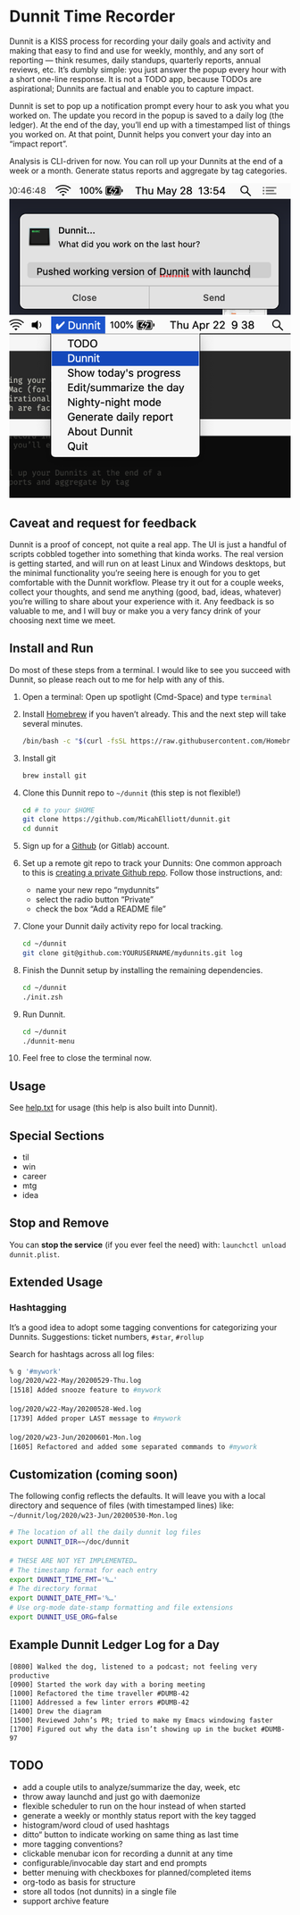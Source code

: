 # Dunnit Time Recorder

Dunnit is a KISS process for recording your daily goals and activity
and making that easy to find and use for weekly, monthly, and any sort
of reporting — think resumes, daily standups, quarterly reports,
annual reviews, etc. It’s dumbly simple: you just answer the popup
every hour with a short one-line response. It is not a TODO app,
because TODOs are aspirational; Dunnits are factual and enable you to
capture impact.

Dunnit is set to pop up a notification prompt every hour to ask you
what you worked on. The update you record in the popup is saved to a
daily log (the ledger). At the end of the day, you’ll end up with a
timestamped list of things you worked on. At that point, Dunnit helps
you convert your day into an “impact report”.

Analysis is CLI-driven for now. You can roll up your Dunnits at the
end of a week or a month. Generate status reports and aggregate by tag
categories.

![Dunnit Poput](dunnit.png)
![Dunnit Menu](menu.png)

## Caveat and request for feedback

Dunnit is a proof of concept, not quite a real app. The UI is just a
handful of scripts cobbled together into something that kinda works.
The real version is getting started, and will run on at least Linux
and Windows desktops, but the minimal functionality you’re seeing here
is enough for you to get comfortable with the Dunnit workflow. Please
try it out for a couple weeks, collect your thoughts, and send me
anything (good, bad, ideas, whatever) you’re willing to share about
your experience with it. Any feedback is so valuable to me, and I will
buy or make you a very fancy drink of your choosing next time we meet.

## Install and Run

Do most of these steps from a terminal. I would like to see you succeed
with Dunnit, so please reach out to me for help with any of this.

1. Open a terminal: Open up spotlight (Cmd-Space) and type `terminal`

1. Install [Homebrew](https://brew.sh/) if you haven’t already. This
   and the next step will take several minutes.

   ```sh
   /bin/bash -c "$(curl -fsSL https://raw.githubusercontent.com/Homebrew/install/HEAD/install.sh)"
   ```

1. Install git

   ```sh
   brew install git
   ```

1. Clone this Dunnit repo to `~/dunnit` (this step is not flexible!)

   ```sh
   cd # to your $HOME
   git clone https://github.com/MicahElliott/dunnit.git
   cd dunnit
   ```

1. Sign up for a [Github](https://github.com/join) (or Gitlab) account.

1. Set up a remote git repo to track your Dunnits: One common approach
   to this is
   [creating a private Github repo](https://docs.github.com/en/github/getting-started-with-github/create-a-repo).
   Follow those instructions, and:

   - name your new repo “mydunnits”
   - select the radio button “Private”
   - check the box “Add a README file”

1. Clone your Dunnit daily activity repo for local tracking.

   ```sh
   cd ~/dunnit
   git clone git@github.com:YOURUSERNAME/mydunnits.git log
   ```

1. Finish the Dunnit setup by installing the remaining dependencies.

   ```sh
   cd ~/dunnit
   ./init.zsh
   ```

1. Run Dunnit.

   ```sh
   cd ~/dunnit
   ./dunnit-menu
   ```

1. Feel free to close the terminal now.

## Usage

See [help.txt](help.txt) for usage (this help is also built into Dunnit).

## Special Sections

- til
- win
- career
- mtg
- idea

## Stop and Remove

You can **stop the service** (if you ever feel the need) with:
`launchctl unload dunnit.plist`.

## Extended Usage

### Hashtagging

It’s a good idea to adopt some tagging conventions for categorizing
your Dunnits. Suggestions: ticket numbers, `#star`, `#rollup`

Search for hashtags across all log files:

```sh
% g '#mywork'
log/2020/w22-May/20200529-Thu.log
[1518] Added snooze feature to #mywork

log/2020/w22-May/20200528-Wed.log
[1739] Added proper LAST message to #mywork

log/2020/w23-Jun/20200601-Mon.log
[1605] Refactored and added some separated commands to #mywork
```

## Customization (coming soon)

The following config reflects the defaults. It will leave you with
a local directory and sequence of files (with timestamped lines) like:
`~/dunnit/log/2020/w23-Jun/20200530-Mon.log`

```sh
# The location of all the daily dunnit log files
export DUNNIT_DIR=~/doc/dunnit

# THESE ARE NOT YET IMPLEMENTED…
# The timestamp format for each entry
export DUNNIT_TIME_FMT='%…'
# The directory format
export DUNNIT_DATE_FMT='%…'
# Use org-mode date-stamp formatting and file extensions
export DUNNIT_USE_ORG=false
```

## Example Dunnit Ledger Log for a Day

```log
[0800] Walked the dog, listened to a podcast; not feeling very productive
[0900] Started the work day with a boring meeting
[1000] Refactored the time traveller #DUMB-42
[1100] Addressed a few linter errors #DUMB-42
[1400] Drew the diagram
[1500] Reviewed John’s PR; tried to make my Emacs windowing faster
[1700] Figured out why the data isn’t showing up in the bucket #DUMB-97
```

## TODO

- add a couple utils to analyze/summarize the day, week, etc
- throw away launchd and just go with daemonize
- flexible scheduler to run on the hour instead of when started
- generate a weekly or monthly status report with the key tagged
- histogram/word cloud of used hashtags
- ditto“ button to indicate working on same thing as last time
- more tagging conventions?
- clickable menubar icon for recording a dunnit at any time
- configurable/invocable day start and end prompts
- better menuing with checkboxes for planned/completed items
- org-todo as basis for structure
- store all todos (not dunnits) in a single file
- support archive feature
